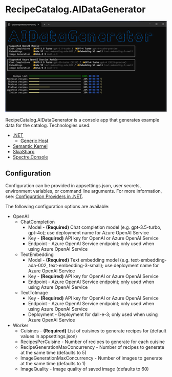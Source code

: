 # RecipeCatalog.AIDataGenerator

![Screenshot](screenshot.png)

RecipeCatalog.AIDataGenerator is a console app that generates example data for the catalog. Technologies used:

- [.NET](https://dotnet.microsoft.com/)
    - [Generic Host](https://learn.microsoft.com/dotnet/core/extensions/generic-host)
- [Semantic Kernel](https://learn.microsoft.com/semantic-kernel/overview/?tabs=Csharp)
- [SkiaSharp](https://github.com/mono/SkiaSharp)
- [Spectre.Console](https://spectreconsole.net/)

## Configuration

Configuration can be provided in appsettings.json, user secrets, environment variables, or command line arguments. For more information, see: [Configuration Providers in .NET](https://learn.microsoft.com/dotnet/core/extensions/configuration-providers).

The following configuration options are available:

- OpenAI
    - ChatCompletion
        - Model - **(Required)** Chat completion model (e.g. gpt-3.5-turbo, gpt-4o); use deployment name for Azure OpenAI Service
        - Key - **(Required)** API key for OpenAI or Azure OpenAI Service
        - Endpoint - Azure OpenAI Service endpoint; only used when using Azure OpenAI Service
    - TextEmbedding
        - Model - **(Required)** Text embedding model (e.g. text-embedding-ada-002, text-embedding-3-small); use deployment name for Azure OpenAI Service
        - Key - **(Required)** API key for OpenAI or Azure OpenAI Service
        - Endpoint - Azure OpenAI Service endpoint; only used when using Azure OpenAI Service
    - TextToImage
        - Key - **(Required)** API key for OpenAI or Azure OpenAI Service
        - Endpoint - Azure OpenAI Service endpoint; only used when using Azure OpenAI Service
        - Deployment - Deployment for dall-e-3; only used when using Azure OpenAI Service
- Worker
    - Cuisines - **(Required)** List of cuisines to generate recipes for (default values in appsettings.json)
    - RecipesPerCuisine - Number of recipes to generate for each cuisine
    - RecipeGenerationMaxConcurrency - Number of recipes to generate at the same time (defaults to 5)
    - ImageGenerationMaxConcurrency - Number of images to generate at the same time (defaults to 1)
    - ImageQuality - Image quality of saved image (defaults to 60)

